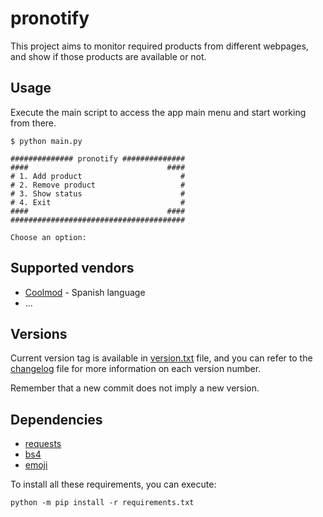 # pronotify

This project aims to monitor required products from different webpages, and show if those products are available or not.

## Usage

Execute the main script to access the app main menu and start working from there.

```
$ python main.py

############## pronotify ##############
####                               ####
# 1. Add product                      #
# 2. Remove product                   #
# 3. Show status                      #
# 4. Exit                             #
####                               ####
#######################################

Choose an option:
```

## Supported vendors

- [Coolmod](http://coolmod.com/) - Spanish language
- ...

## Versions

Current version tag is available in [version.txt](./version.txt) file, and you can refer to the [changelog](./changelog.md) file for more information on each version number.

Remember that a new commit does not imply a new version.

## Dependencies

- [requests](https://pypi.org/project/requests/)
- [bs4](https://pypi.org/project/bs4/)
- [emoji](https://pypi.org/project/emoji/)

To install all these requirements, you can execute:

```
python -m pip install -r requirements.txt
```